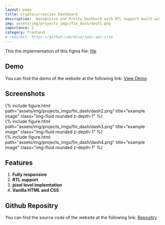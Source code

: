 ```yaml
---
layout: page
title: Cryptocurrencies Dashboard
description:  Resopnsive and Pretty Dashbord with RTL Support built with HTML and CSS. 
img: assets/img/projects_imgs/fin_dash/dash1.png
importance: 2
category: frontend
# redirect: https://github.com/O2sa/jobs-api-site
---
```



This the implementation of this figma file: 
[file](https://www.figma.com/file/qMSlSMf9B3uqG5LHpaidSI/%D8%A7%D8%AE%D8%AA%D8%A8%D8%A7%D8%B1-%D8%A7%D9%84%D9%85%D8%A8%D8%B1%D9%85%D8%AC%D9%8A%D9%86-CSS%2FHTML?type=design&node-id=1627-37733&mode=design&t=xU4bPDyDHu6fe7yo-0)



## Demo

You can find the demo of the website at the following link:
[View Demo](https://o2sa.github.io/Dashboard-with-rtl)

## Screenshots

<div class="col">
    <div class="col-sm mt-3 mt-md-0">
        {% include figure.html path="assets/img/projects_imgs/fin_dash/dash2.png" title="example image" class="img-fluid rounded z-depth-1" %}
    </div>
    <div class="col-sm mt-3 mt-md-0">
        {% include figure.html path="assets/img/projects_imgs/fin_dash/dash3.png" title="example image" class="img-fluid rounded z-depth-1" %}
    </div>
  <div class="col-sm mt-3 mt-md-0">
        {% include figure.html path="assets/img/projects_imgs/fin_dash/dash4.png" title="example image" class="img-fluid rounded z-depth-1" %}
    </div>
</div>

## Features 
1. **Fully responsive**
2. **RTL support**
3. **pixel level implemtation**
4. **Vanilla HTML and CSS**



## Github Repositry

You can find the source code of the website at the following link:
[Repositry](https://github.com/O2sa/Dashboard-with-rtl)
